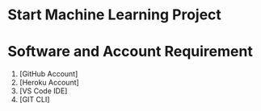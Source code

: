 # Start Machine Learning Project
# Software and Account Requirement

1. [GitHub Account]
2. [Heroku Account]
3. [VS Code IDE]
4. [GIT CLI]